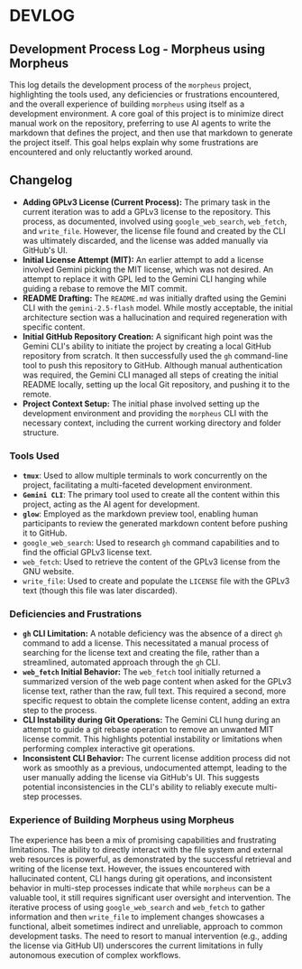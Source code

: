 # DEVLOG

## Development Process Log - Morpheus using Morpheus

This log details the development process of the `morpheus` project, highlighting the tools used, any deficiencies or frustrations encountered, and the overall experience of building `morpheus` using itself as a development environment. A core goal of this project is to minimize direct manual work on the repository, preferring to use AI agents to write the markdown that defines the project, and then use that markdown to generate the project itself. This goal helps explain why some frustrations are encountered and only reluctantly worked around.

## Changelog

*   **Adding GPLv3 License (Current Process):** The primary task in the current iteration was to add a GPLv3 license to the repository. This process, as documented, involved using `google_web_search`, `web_fetch`, and `write_file`. However, the license file found and created by the CLI was ultimately discarded, and the license was added manually via GitHub's UI.
*   **Initial License Attempt (MIT):** An earlier attempt to add a license involved Gemini picking the MIT license, which was not desired. An attempt to replace it with GPL led to the Gemini CLI hanging while guiding a rebase to remove the MIT commit.
*   **README Drafting:** The `README.md` was initially drafted using the Gemini CLI with the `gemini-2.5-flash` model. While mostly acceptable, the initial architecture section was a hallucination and required regeneration with specific content.
*   **Initial GitHub Repository Creation:** A significant high point was the Gemini CLI's ability to initiate the project by creating a local GitHub repository from scratch. It then successfully used the `gh` command-line tool to push this repository to GitHub. Although manual authentication was required, the Gemini CLI managed all steps of creating the initial README locally, setting up the local Git repository, and pushing it to the remote.
*   **Project Context Setup:** The initial phase involved setting up the development environment and providing the `morpheus` CLI with the necessary context, including the current working directory and folder structure.

### Tools Used

*   **`tmux`**: Used to allow multiple terminals to work concurrently on the project, facilitating a multi-faceted development environment.
*   **`Gemini CLI`**: The primary tool used to create all the content within this project, acting as the AI agent for development.
*   **`glow`**: Employed as the markdown preview tool, enabling human participants to review the generated markdown content before pushing it to GitHub.
*   `google_web_search`: Used to research `gh` command capabilities and to find the official GPLv3 license text.
*   `web_fetch`: Used to retrieve the content of the GPLv3 license from the GNU website.
*   `write_file`: Used to create and populate the `LICENSE` file with the GPLv3 text (though this file was later discarded).

### Deficiencies and Frustrations

*   **`gh` CLI Limitation:** A notable deficiency was the absence of a direct `gh` command to add a license. This necessitated a manual process of searching for the license text and creating the file, rather than a streamlined, automated approach through the `gh` CLI.
*   **`web_fetch` Initial Behavior:** The `web_fetch` tool initially returned a summarized version of the web page content when asked for the GPLv3 license text, rather than the raw, full text. This required a second, more specific request to obtain the complete license content, adding an extra step to the process.
*   **CLI Instability during Git Operations:** The Gemini CLI hung during an attempt to guide a git rebase operation to remove an unwanted MIT license commit. This highlights potential instability or limitations when performing complex interactive git operations.
*   **Inconsistent CLI Behavior:** The current license addition process did not work as smoothly as a previous, undocumented attempt, leading to the user manually adding the license via GitHub's UI. This suggests potential inconsistencies in the CLI's ability to reliably execute multi-step processes.

### Experience of Building Morpheus using Morpheus

The experience has been a mix of promising capabilities and frustrating limitations. The ability to directly interact with the file system and external web resources is powerful, as demonstrated by the successful retrieval and writing of the license text. However, the issues encountered with hallucinated content, CLI hangs during git operations, and inconsistent behavior in multi-step processes indicate that while `morpheus` can be a valuable tool, it still requires significant user oversight and intervention. The iterative process of using `google_web_search` and `web_fetch` to gather information and then `write_file` to implement changes showcases a functional, albeit sometimes indirect and unreliable, approach to common development tasks. The need to resort to manual intervention (e.g., adding the license via GitHub UI) underscores the current limitations in fully autonomous execution of complex workflows.
